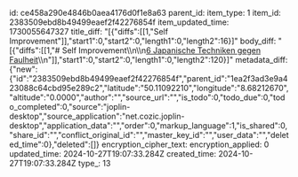 id: ce458a290e4846b0aea4176d0f1e8a63
parent_id: 
item_type: 1
item_id: 2383509ebd8b49499eaef2f42276854f
item_updated_time: 1730055647327
title_diff: "[{\"diffs\":[[1,\"Self Improvement\"]],\"start1\":0,\"start2\":0,\"length1\":0,\"length2\":16}]"
body_diff: "[{\"diffs\":[[1,\"# Self Improvement\\\n\\\n[6 Japanische Techniken gegen Faulheit](https://youtube.com/shorts/mCD_edEqpZ0?si=lRvfi1V7gHsO_cDF)\\\n\"]],\"start1\":0,\"start2\":0,\"length1\":0,\"length2\":120}]"
metadata_diff: {"new":{"id":"2383509ebd8b49499eaef2f42276854f","parent_id":"1ea2f3ad3e9a423088c64cbd95e289c2","latitude":"50.11092210","longitude":"8.68212670","altitude":"0.0000","author":"","source_url":"","is_todo":0,"todo_due":0,"todo_completed":0,"source":"joplin-desktop","source_application":"net.cozic.joplin-desktop","application_data":"","order":0,"markup_language":1,"is_shared":0,"share_id":"","conflict_original_id":"","master_key_id":"","user_data":"","deleted_time":0},"deleted":[]}
encryption_cipher_text: 
encryption_applied: 0
updated_time: 2024-10-27T19:07:33.284Z
created_time: 2024-10-27T19:07:33.284Z
type_: 13